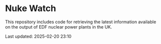 # Nuke Watch

This repository includes code for retrieving the latest information available on the output of EDF nuclear power plants in the UK.

Last updated: 2025-02-20 23:10